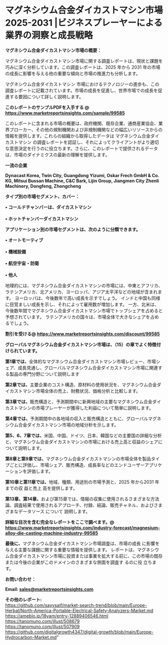 # マグネシウム合金ダイカストマシン市場 2025-2031 |ビジネスプレーヤーによる業界の洞察と成長戦略

<strong><b>マグネシウム合金ダイカストマシン市場の概要：</b></strong>

マグネシウム合金ダイカストマシン市場に関する調査レポートは、現状と課題を巧みに深く分析しています。この調査レポートは、2025 年から 2031 年の市場の成長に影響を与える他の重要な傾向と市場の推進力も分析します。

マグネシウム合金ダイカストマシン 市場におけるテクノロジーの進歩も、この調査レポートに記載されています。市場の成長を促進し、世界市場での成長を促進する要因について詳しく説明します。

<strong>このレポートのサンプルPDFを入手する @ <a href=https://www.marketreportsinsights.com/sample/99585>https://www.marketreportsinsights.com/sample/99585</a></strong>

このレポートに含まれる市場の概要は、政府機関、既存企業、通商産業協会、業界ブローカー、その他の規制機関および非規制機関などの幅広いリソースからの情報を提供します。これらの組織から取得したデータは マグネシウム合金ダイカストマシン の調査レポートを認証し、それによってクライアントがより適切な意思決定を行うのに役立ちます。さらに、このレポートで提供されるデータは、市場のダイナミクスの最新の理解を提供します。

<strong>一流の企業</strong>

<strong><b>Dynacast Korea, Twin City, Guangdong Yizumi, Oskar Frech GmbH & Co. KG, Mitsui Bussan Machine, C&C Bark, Lijin Group, Jiangmen City Zhenli Machinery, Dongfeng, Zhongcheng</b></strong>

<strong><b>タイプ別の市場セグメント、カバー：</b></strong>

<strong>• コールドチャンバーは、ダイカストマシン<br><br>• ホットチャンバーダイカストマシン</strong>

<strong><b>アプリケーション別の市場セグメントは、次のように分類できます。</b></strong>

<strong>• オートモーティブ<br><br>• 機械設備<br><br>• 航空宇宙・防衛<br><br>• 他人</strong>

 地理的には、マグネシウム合金ダイカストマシンの市場には、中東とアフリカ、ラテンアメリカ、北アメリカ、ヨーロッパ、アジア太平洋などの地域が含まれます。 ヨーロッパは、今後数年で高い成長を示すでしょう。 インドと中国も同様に目覚ましい成長を示し、それによって雇用数が増加します。 一方、北米は、今後数年間でマグネシウム合金ダイカストマシン市場でトップシェアを占めると予想されています。 ラテンアメリカの国々は、市場全体で大きなシェアを占めるでしょう。

<strong>割引を受ける@ <a href=https://www.marketreportsinsights.com/discount/99585>https://www.marketreportsinsights.com/discount/99585</a></strong>

<strong><b>グローバルマグネシウム合金ダイカストマシン市場は、（15）の章でよく特徴付けられています。</b></strong>

<strong><b>第</b></strong><strong><b>1章では、</b></strong>全体的なマグネシウム合金ダイカストマシン市場レビュー、市場シェア、成長見通し、グローバルマグネシウム合金ダイカストマシン市場に関連する製品の専門分野について説明します

<strong><b>第2章では、</b></strong>主要企業のコスト構造、原材料の使用状況を、マグネシウム合金ダイカストマシン市場全体の売上、財務状況、価格分析と比較します。

<strong><b>第3章では、</b></strong>販売構造と、予測期間中に新興地域の主要なマグネシウム合金ダイカストマシンの市場プレーヤーが獲得した利益について簡単に説明します。

<strong><b>第4章では、</b></strong>予測期間中の各地域の収入と販売構造とともに、グローバルマグネシウム合金ダイカストマシン市場の地域分析を示します。

<strong><b>第5、6、7章では、</b></strong>米国、中国、ドイツ、日本、韓国などの主要国の詳細な分析と、マグネシウム合金ダイカストマシンの市場における売上高と収益のシェアについて説明します。

<strong><b>第8章と第9章では、</b></strong>マグネシウム合金ダイカストマシンの市場全体を製品タイプごとに評価し、市場シェア、販売構造、成長率などのエンドユーザーアプリケーションを評価します。

<strong><b>第10章と第11章では、</b></strong>地域、種類、用途別の市場予測と、2025 年から2031 年までの収 益と売上 高を提供します。

<strong><b>第13章、第14章、</b></strong>および第15章では、情報の収集に使用されるさまざまな方法論、調査結果で使用されるアプローチ、付録、結論、販売チャネル、およびさまざまなデータソース について 説明します。

<strong>詳細な目次を含む完全なレポートをここで調べます。@ <a href=https://www.marketreportsinsights.com/industry-forecast/magnesium-alloy-die-casting-machine-industry-99585>https://www.marketreportsinsights.com/industry-forecast/magnesium-alloy-die-casting-machine-industry-99585</a></strong>

<strong><b>最後に、</b></strong>マグネシウム合金ダイカストマシン市場調査は、市場の成長 に影響を</a>与える主要な課題に関する重要な情報を提供します。 レポートは、マグネシウム合金ダイカストマシン市場に投資または事業を拡大する前に、この市場の既存または今後の企業がこのドメインのさまざまな側面を調査す るのに役 立ちます。

<strong><b>お問い合わせ：</b></strong>

<strong>Email: </strong><a href=mailto:sales@marketreportsinsights.com><strong>sales@marketreportsinsights.com</strong></a>

<strong>その他のレポート:</strong>
<br>
<a href=https://github.com/sayysaif/market-search-trend/blob/main/Europe-Herbal/North-America-Portable-Electrical-Safety-Analyzers-Market.md>https://github.com/sayysaif/market-search-trend/blob/main/Europe-Herbal/North-America-Portable-Electrical-Safety-Analyzers-Market.md</a>
<br>
<a href=https://ameblo.jp/18yam/entry-12889406546.html>https://ameblo.jp/18yam/entry-12889406546.html</a>
<br>
<a href=https://tanomuno.com/illust/508679>https://tanomuno.com/illust/508679</a>
<br>
<a href=https://tanomuno.com/illust/507909>https://tanomuno.com/illust/507909</a>
<br>
<a href=https://github.com/digitalgrowth4347/digital-growth/blob/main/Europe-Hydrocarbon-Market.md>https://github.com/digitalgrowth4347/digital-growth/blob/main/Europe-Hydrocarbon-Market.md</a>"
